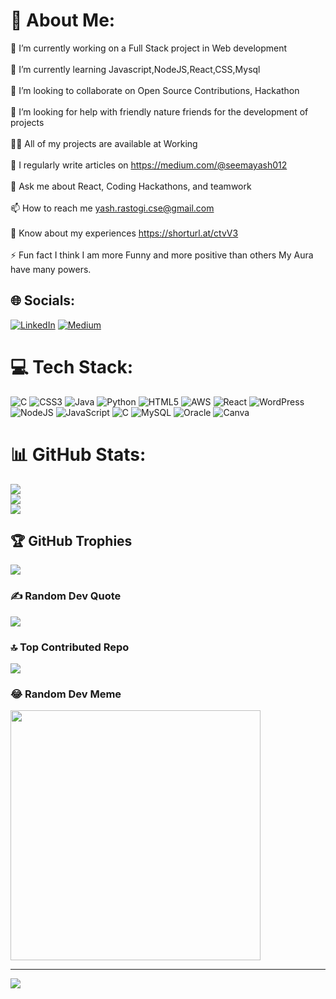 # 💫 About Me:
🔭 I’m currently working on a Full Stack project in Web development<br><br>🌱 I’m currently learning Javascript,NodeJS,React,CSS,Mysql<br><br>👯 I’m looking to collaborate on Open Source Contributions, Hackathon<br><br>🤝 I’m looking for help with friendly nature friends for the development of projects<br><br>👨‍💻 All of my projects are available at Working<br><br>📝 I regularly write articles on https://medium.com/@seemayash012<br><br>💬 Ask me about React, Coding Hackathons, and teamwork<br><br>📫 How to reach me yash.rastogi.cse@gmail.com<br><br>📄 Know about my experiences https://shorturl.at/ctvV3<br><br>⚡ Fun fact I think I am more Funny and more positive than others My Aura have many powers.


## 🌐 Socials:
[![LinkedIn](https://img.shields.io/badge/LinkedIn-%230077B5.svg?logo=linkedin&logoColor=white)](https://linkedin.com/in/https://www.linkedin.com/in/yash-rastogi-131616220/) [![Medium](https://img.shields.io/badge/Medium-12100E?logo=medium&logoColor=white)](https://medium.com/@@seemayash012) 

# 💻 Tech Stack:
![C](https://img.shields.io/badge/c-%2300599C.svg?style=for-the-badge&logo=c&logoColor=white) ![CSS3](https://img.shields.io/badge/css3-%231572B6.svg?style=for-the-badge&logo=css3&logoColor=white) ![Java](https://img.shields.io/badge/java-%23ED8B00.svg?style=for-the-badge&logo=openjdk&logoColor=white) ![Python](https://img.shields.io/badge/python-3670A0?style=for-the-badge&logo=python&logoColor=ffdd54) ![HTML5](https://img.shields.io/badge/html5-%23E34F26.svg?style=for-the-badge&logo=html5&logoColor=white) ![AWS](https://img.shields.io/badge/AWS-%23FF9900.svg?style=for-the-badge&logo=amazon-aws&logoColor=white) ![React](https://img.shields.io/badge/react-%2320232a.svg?style=for-the-badge&logo=react&logoColor=%2361DAFB) ![WordPress](https://img.shields.io/badge/WordPress-%23117AC9.svg?style=for-the-badge&logo=WordPress&logoColor=white) ![NodeJS](https://img.shields.io/badge/node.js-6DA55F?style=for-the-badge&logo=node.js&logoColor=white) ![JavaScript](https://img.shields.io/badge/javascript-%23323330.svg?style=for-the-badge&logo=javascript&logoColor=%23F7DF1E) ![C](https://img.shields.io/badge/c-%2300599C.svg?style=for-the-badge&logo=c&logoColor=white) ![MySQL](https://img.shields.io/badge/mysql-%2300000f.svg?style=for-the-badge&logo=mysql&logoColor=white) ![Oracle](https://img.shields.io/badge/Oracle-F80000?style=for-the-badge&logo=oracle&logoColor=white) ![Canva](https://img.shields.io/badge/Canva-%2300C4CC.svg?style=for-the-badge&logo=Canva&logoColor=white)
# 📊 GitHub Stats:
![](https://github-readme-stats.vercel.app/api?username=Yrastogi&theme=dark&hide_border=false&include_all_commits=true&count_private=true)<br/>
![](https://github-readme-streak-stats.herokuapp.com/?user=Yrastogi&theme=dark&hide_border=false)<br/>
![](https://github-readme-stats.vercel.app/api/top-langs/?username=Yrastogi&theme=dark&hide_border=false&include_all_commits=true&count_private=true&layout=compact)

## 🏆 GitHub Trophies
![](https://github-profile-trophy.vercel.app/?username=Yrastogi&theme=radical&no-frame=false&no-bg=true&margin-w=4)

### ✍️ Random Dev Quote
![](https://quotes-github-readme.vercel.app/api?type=horizontal&theme=radical)

### 🔝 Top Contributed Repo
![](https://github-contributor-stats.vercel.app/api?username=Yrastogi&limit=5&theme=dark&combine_all_yearly_contributions=true)

### 😂 Random Dev Meme
<img src='https://randommeme-five.vercel.app/' style="height: 400px;"/>

---
[![](https://visitcount.itsvg.in/api?id=Yrastogi&icon=0&color=0)](https://visitcount.itsvg.in)

<!-- Proudly created with GPRM ( https://gprm.itsvg.in ) -->
